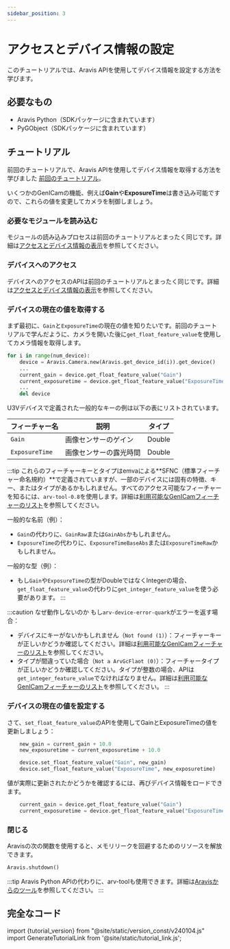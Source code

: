 ```yaml
---
sidebar_position: 3
---
```


# アクセスとデバイス情報の設定

このチュートリアルでは、Aravis APIを使用してデバイス情報を設定する方法を学びます。

## 必要なもの

* Aravis Python（SDKパッケージに含まれています）
* PyGObject（SDKパッケージに含まれています）

## チュートリアル

前回のチュートリアルで、Aravis APIを使用してデバイス情報を取得する方法を学びました [前回のチュートリアル](./obtain-device-info)。

いくつかのGenICamの機能、例えば**Gain**や**ExposureTime**は書き込み可能ですので、これらの値を変更してカメラを制御しましょう。

### 必要なモジュールを読み込む

モジュールの読み込みプロセスは前回のチュートリアルとまったく同じです。詳細は[アクセスとデバイス情報の表示](./obtain-device-info)を参照してください。

### デバイスへのアクセス

デバイスへのアクセスのAPIは前回のチュートリアルとまったく同じです。詳細は[アクセスとデバイス情報の表示](./obtain-device-info)を参照してください。

### デバイスの現在の値を取得する

まず最初に、`Gain`と`ExposureTime`の現在の値を知りたいです。前回のチュートリアルで学んだように、カメラを開いた後に`get_float_feature_value`を使用してカメラ情報を取得します。

```python
for i in range(num_device):
    device = Aravis.Camera.new(Aravis.get_device_id(i)).get_device()
    ...
    current_gain = device.get_float_feature_value("Gain")
    current_exposuretime = device.get_float_feature_value("ExposureTime")
    ...
    del device
```

U3Vデバイスで定義された一般的なキーの例は以下の表にリストされています。

| フィーチャー名 | 説明 | タイプ |
| --------   | ------- | ------- |
| `Gain` | 画像センサーのゲイン | Double |
| `ExposureTime` | 画像センサーの露光時間 | Double | 

:::tip
これらのフィーチャーキーとタイプはemvaによる**SFNC（標準フィーチャー命名規約）**で定義されていますが、一部のデバイスには固有の特徴、キー、またはタイプがあるかもしれません。すべてのアクセス可能なフィーチャーを知るには、`arv-tool-0.8`を使用します。詳細は[利用可能なGenICamフィーチャーのリスト](../../external/aravis/arv-tools)を参照してください。

一般的な名前（例）：
* `Gain`の代わりに、`GainRaw`または`GainAbs`かもしれません。
* `ExposureTime`の代わりに、`ExposureTimeBaseAbs`または`ExposureTimeRaw`かもしれません。

一般的な型（例）：
* もし`Gain`や`ExposureTime`の型がDoubleではなくIntegerの場合、`get_float_feature_value`の代わりに`get_integer_feature_value`を使う必要があります。
:::

:::caution なぜ動作しないのか
もし`arv-device-error-quark`がエラーを返す場合：
* デバイスにキーがないかもしれません（`Not found (1)`）：フィーチャーキーが正しいかどうか確認してください。詳細は[利用可能なGenICamフィーチャーのリスト](../../external/aravis/arv-tools)を参照してください。
* タイプが間違っていた場合（`Not a ArvGcFlaot (0)`）：フィーチャータイプが正しいかどうか確認してください。タイプが整数の場合、APIは`get_integer_feature_value`でなければなりません。詳細は[利用可能なGenICamフィーチャーのリスト](../../external/aravis/arv-tools)を参照してください。
:::

### デバイスの現在の値を設定する

さて、`set_float_feature_value`のAPIを使用してGainとExposureTimeの値を更新しましょう：

```python
    new_gain = current_gain + 10.0
    new_exposuretime = current_exposuretime + 10.0

    device.set_float_feature_value("Gain", new_gain)
    device.set_float_feature_value("ExposureTime", new_exposuretime)
```

値が実際に更新されたかどうかを確認するには、再びデバイス情報をロードできます。

```python
    current_gain = device.get_float_feature_value("Gain")
    current_exposuretime = device.get_float_feature_value("ExposureTime")
```

### 閉じる 

Aravisの次の関数を使用すると、メモリリークを回避するためのリソースを解放できます。

```python
Aravis.shutdown()
```

:::tip
Aravis Python APIの代わりに、arv-toolも使用できます。詳細は[Aravisからのツール](../../external/aravis/arv-tools.md)を参照してください。
:::

## 完全なコード

import {tutorial_version} from "@site/static/version_const/v240104.js"
import GenerateTutorialLink from '@site/static/tutorial_link.js';

<GenerateTutorialLink language="python" tag={tutorial_version} tutorialfile="tutorial0_set_device_info" />